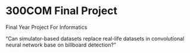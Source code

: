 # 300COM Final Project
 Final Year Project For Informatics

“Can simulator-based datasets replace real-life datasets in convolutional neural network base on billboard detection?”